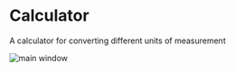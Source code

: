 # Calculator
A calculator for converting different units of measurement

![main window](https://github.com/Apostolos172/Calculator/blob/115586d4a16e1c4e103f2e55faaec38c7d3e71e7/screenshots/main_window.png)